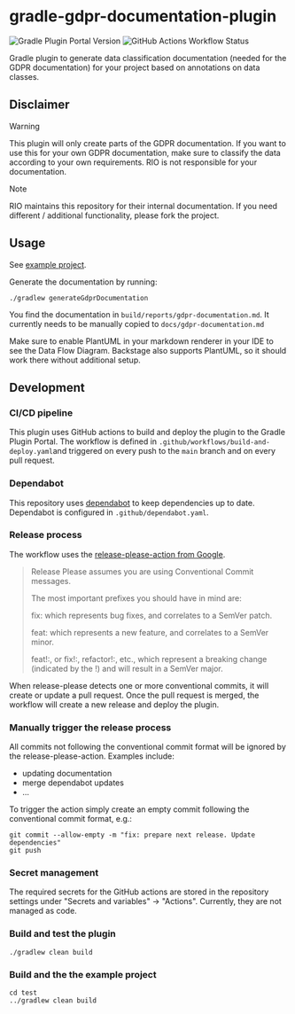 # gradle-gdpr-documentation-plugin

![Gradle Plugin Portal Version](https://img.shields.io/gradle-plugin-portal/v/cloud.rio.gdprdoc)
![GitHub Actions Workflow Status](https://img.shields.io/github/actions/workflow/status/rio-cloud/gradle-gdpr-documentation-plugin/build-and-deploy.yaml)

Gradle plugin to generate data classification documentation (needed for the GDPR documentation) for your project based
on annotations on data classes.

## Disclaimer

> [!WARNING]
> This plugin will only create parts of the GDPR documentation. If you want to use this for your own GDPR documentation,
> make sure to classify the data according to your own requirements. RIO is not responsible for your documentation.

> [!NOTE]
> RIO maintains this repository for their internal documentation. If you need different / additional functionality, please fork the project.

## Usage

See [example project](./test).

Generate the documentation by running:
```
./gradlew generateGdprDocumentation
```
You find the documentation in `build/reports/gdpr-documentation.md`. It currently needs to be manually
copied to `docs/gdpr-documentation.md`

Make sure to enable PlantUML in your markdown renderer in your IDE to see the Data Flow Diagram.
Backstage also supports PlantUML, so it should work there without additional setup.

## Development

### CI/CD pipeline

This plugin uses GitHub actions to build and deploy the plugin to the Gradle Plugin Portal.
The workflow is defined in `.github/workflows/build-and-deploy.yaml`and triggered on every push 
to the `main` branch and on every pull request.

### Dependabot
This repository uses [dependabot](https://dependabot.com/) to keep dependencies up to date. 
Dependabot is configured in `.github/dependabot.yaml`.

### Release process

The workflow uses the [release-please-action from Google](https://github.com/googleapis/release-please-action). 

> Release Please assumes you are using Conventional Commit messages.
>
> The most important prefixes you should have in mind are:
>
> fix: which represents bug fixes, and correlates to a SemVer patch.
>
> feat: which represents a new feature, and correlates to a SemVer minor.
>
> feat!:, or fix!:, refactor!:, etc., which represent a breaking change (indicated by the !) and will result in a SemVer major.

When release-please detects one or more conventional commits, it will create or update a pull request. 
Once the pull request is merged, the workflow will create a new release and deploy the plugin.

### Manually trigger the release process

All commits not following the conventional commit format will be ignored by the release-please-action.
Examples include:
- updating documentation
- merge dependabot updates
- ...

To trigger the action simply create an empty commit following the conventional commit format, e.g.:
```
git commit --allow-empty -m "fix: prepare next release. Update dependencies"
git push
```

### Secret management
The required secrets for the GitHub actions are stored in the repository settings under "Secrets and variables" -> "Actions".
Currently, they are not managed as code. 

### Build and test the plugin
```
./gradlew clean build
```

### Build and the the example project

```
cd test
../gradlew clean build
```
